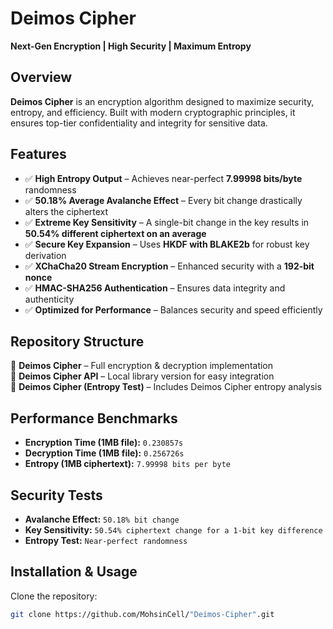 # **Deimos Cipher** 
**Next-Gen Encryption | High Security | Maximum Entropy**  

## **Overview**  
**Deimos Cipher** is an encryption algorithm designed to maximize security, entropy, and efficiency. Built with modern cryptographic principles, it ensures top-tier confidentiality and integrity for sensitive data.  

## **Features**  
- ✅ **High Entropy Output** – Achieves near-perfect **7.99998 bits/byte** randomness  
- ✅ **50.18% Average Avalanche Effect** – Every bit change drastically alters the ciphertext  
- ✅ **Extreme Key Sensitivity** – A single-bit change in the key results in **50.54% different ciphertext on an average**  
- ✅ **Secure Key Expansion** – Uses **HKDF with BLAKE2b** for robust key derivation  
- ✅ **XChaCha20 Stream Encryption** – Enhanced security with a **192-bit nonce**  
- ✅ **HMAC-SHA256 Authentication** – Ensures data integrity and authenticity  
- ✅ **Optimized for Performance** – Balances security and speed efficiently  

## **Repository Structure**  
📂 **Deimos Cipher** – Full encryption & decryption implementation  
📂 **Deimos Cipher API** – Local library version for easy integration  
📂 **Deimos Cipher (Entropy Test)** – Includes Deimos Cipher entropy analysis  

## **Performance Benchmarks**  
- **Encryption Time (1MB file):** `0.230857s`  
- **Decryption Time (1MB file):** `0.256726s`  
- **Entropy (1MB ciphertext):** `7.99998 bits per byte`  

## **Security Tests**  
- **Avalanche Effect:** `50.18% bit change`  
- **Key Sensitivity:** `50.54% ciphertext change for a 1-bit key difference`  
- **Entropy Test:** `Near-perfect randomness`  

## **Installation & Usage**  
Clone the repository:  
```bash
git clone https://github.com/MohsinCell/"Deimos-Cipher".git

